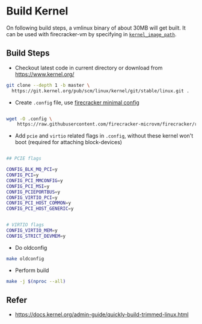 # Build Kernel

On following build steps, a vmlinux binary of about 30MB will get built. It can be used with firecracker-vm by specifying in [`kernel_image_path`](./firecracker.md#vm-template).

## Build Steps


- Checkout latest code in current directory or download from https://www.kernel.org/

```sh
git clone --depth 1 -b master \
  https://git.kernel.org/pub/scm/linux/kernel/git/stable/linux.git .
```

- Create `.config` file, use [firecracker minimal config](https://github.com/firecracker-microvm/firecracker/blob/main/resources/guest_configs/microvm-kernel-ci-x86_64-6.1.config)

```sh

wget -O .config \
    https://raw.githubusercontent.com/firecracker-microvm/firecracker/refs/heads/main/resources/guest_configs/microvm-kernel-ci-x86_64-6.1.config

```

- Add `pcie` and `virtio` related flags in `.config`, without these kernel won't boot (required for attaching block-devices)
  
```sh

## PCIE flags

CONFIG_BLK_MQ_PCI=y
CONFIG_PCI=y
CONFIG_PCI_MMCONFIG=y
CONFIG_PCI_MSI=y
CONFIG_PCIEPORTBUS=y
CONFIG_VIRTIO_PCI=y
CONFIG_PCI_HOST_COMMON=y
CONFIG_PCI_HOST_GENERIC=y


# VIRTIO flags
CONFIG_VIRTIO_MEM=y
CONFIG_STRICT_DEVMEM=y

```


- Do oldconfig

```sh
make oldconfig

```

- Perform build

```sh
make -j $(nproc --all)
```


## Refer

- https://docs.kernel.org/admin-guide/quickly-build-trimmed-linux.html